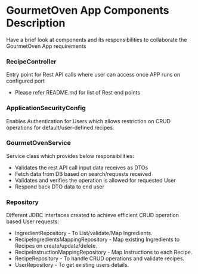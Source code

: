 # GourmetOven App Components Description
Have a brief look at components and its responsibilities to collaborate the GourmetOven App requirements 

### RecipeController
Entry point for Rest API calls where user can access once APP runs on configured port  

* Please refer README.md for list of Rest end points

### ApplicationSecurityConfig
Enables Authentication for Users which allows restriction on CRUD operations for default/user-defined recipes. 

### GourmetOvenService
Service class which provides below responsibilities:

* Validates the rest API call input data receives as DTOs
* Fetch data from DB based on search/requests received
* Validates and verifies the operation is allowed for requested User
* Respond back DTO data to end user

### Repository
Different JDBC interfaces created to achieve efficient CRUD operation based User requests:

* IngredientRepository - To List/validate/Map Ingredients.
* RecipeIngredientsMappingRepository - Map existing Ingredients to Recipes on create/update/delete.
* RecipeInstructionMappingRepository - Map Instructions to each Recipe.
* RecipeRepository - To handle CRUD operations and validate recipes.
* UserRepository - To get existing users details.